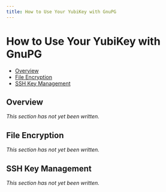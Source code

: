 ```yaml
---
title: How to Use Your YubiKey with GnuPG
---
```


# How to Use Your YubiKey with GnuPG

* [Overview](#overview)
* [File Encryption](#file-encryption)
* [SSH Key Management](#ssh-key-management)

## Overview

_This section has not yet been written._

## File Encryption

_This section has not yet been written._

## SSH Key Management

_This section has not yet been written._
